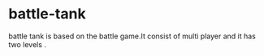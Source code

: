 # battle-tank
battle tank is based on the battle game.It consist of multi player and it has two levels .
